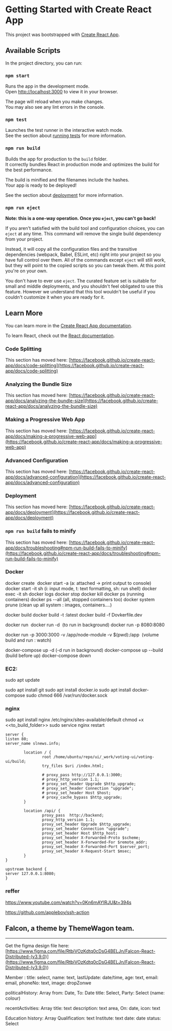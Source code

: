 # Getting Started with Create React App

This project was bootstrapped with [Create React App](https://github.com/facebook/create-react-app).

## Available Scripts

In the project directory, you can run:

### `npm start`

Runs the app in the development mode.\
Open [http://localhost:3000](http://localhost:3000) to view it in your browser.

The page will reload when you make changes.\
You may also see any lint errors in the console.

### `npm test`

Launches the test runner in the interactive watch mode.\
See the section about [running tests](https://facebook.github.io/create-react-app/docs/running-tests) for more information.

### `npm run build`

Builds the app for production to the `build` folder.\
It correctly bundles React in production mode and optimizes the build for the best performance.

The build is minified and the filenames include the hashes.\
Your app is ready to be deployed!

See the section about [deployment](https://facebook.github.io/create-react-app/docs/deployment) for more information.

### `npm run eject`

**Note: this is a one-way operation. Once you `eject`, you can't go back!**

If you aren't satisfied with the build tool and configuration choices, you can `eject` at any time. This command will remove the single build dependency from your project.

Instead, it will copy all the configuration files and the transitive dependencies (webpack, Babel, ESLint, etc) right into your project so you have full control over them. All of the commands except `eject` will still work, but they will point to the copied scripts so you can tweak them. At this point you're on your own.

You don't have to ever use `eject`. The curated feature set is suitable for small and middle deployments, and you shouldn't feel obligated to use this feature. However we understand that this tool wouldn't be useful if you couldn't customize it when you are ready for it.

## Learn More

You can learn more in the [Create React App documentation](https://facebook.github.io/create-react-app/docs/getting-started).

To learn React, check out the [React documentation](https://reactjs.org/).

### Code Splitting

This section has moved here: [https://facebook.github.io/create-react-app/docs/code-splitting](https://facebook.github.io/create-react-app/docs/code-splitting)

### Analyzing the Bundle Size

This section has moved here: [https://facebook.github.io/create-react-app/docs/analyzing-the-bundle-size](https://facebook.github.io/create-react-app/docs/analyzing-the-bundle-size)

### Making a Progressive Web App

This section has moved here: [https://facebook.github.io/create-react-app/docs/making-a-progressive-web-app](https://facebook.github.io/create-react-app/docs/making-a-progressive-web-app)

### Advanced Configuration

This section has moved here: [https://facebook.github.io/create-react-app/docs/advanced-configuration](https://facebook.github.io/create-react-app/docs/advanced-configuration)

### Deployment

This section has moved here: [https://facebook.github.io/create-react-app/docs/deployment](https://facebook.github.io/create-react-app/docs/deployment)

### `npm run build` fails to minify

This section has moved here: [https://facebook.github.io/create-react-app/docs/troubleshooting#npm-run-build-fails-to-minify](https://facebook.github.io/create-react-app/docs/troubleshooting#npm-run-build-fails-to-minify)

### Docker
docker create <image>
docker start -a <containerID> (a: attached  -> print output to console)
docker start -it <containerID> sh (i: input mode, t: text formatting, sh: run shell)
docker exec -it <imageId> sh
docker logs <containerID>
docker stop <containerID>
docker kill <containerID>
docker ps (running containers)
docker ps --all (all, stopped containers too)
docker system prune (clean up all system : images, containers....)

docker build <folder>
docker build -t <targetTAG>:latest <folder>
docker build -f Dovkerfile.dev

docker run <image>
docker run -d <image> (to run in background)
docker run -p 8080:8080 <image>

docker run -p 3000:3000 -v /app/node-module -v $(pwd):/app <image>		(volume build and run : watch)

docker-compose up -d (-d run in background)
docker-compose up --build (build before up)
docker-compose down


### EC2:
sudo apt update

sudo apt install git
sudo apt install docker.io
sudo apt install docker-compose
sudo chmod 666 /var/run/docker.sock

### nginx
sudo apt install nginx
/etc/nginx/sites-available/default
chmod +x <<to_build_folder>>
sudo service nginx restart
```
server {
listen 80;
server_name slnews.info;

        location / {
                root /home/ubuntu/repo/ui/_work/voting-ui/voting-ui/build;
                try_files $uri /index.html;

                # proxy_pass http://127.0.0.1:3000;
                # proxy_http_version 1.1;
                # proxy_set_header Upgrade $http_upgrade;
                # proxy_set_header Connection "upgrade";
                # proxy_set_header Host $host;
                # proxy_cache_bypass $http_upgrade;
        }

        location /api/ {
                proxy_pass  http://backend;
                proxy_http_version 1.1;
                proxy_set_header Upgrade $http_upgrade;
                proxy_set_header Connection "upgrade";
                proxy_set_header Host $http_host;
                proxy_set_header X-Forwarded-Proto $scheme;
                proxy_set_header X-Forwarded-For $remote_addr;
                proxy_set_header X-Forwarded-Port $server_port;
                proxy_set_header X-Request-Start $msec;
        }
}

upstream backend {
server 127.0.0.1:8080;
}
```

### reffer
https://www.youtube.com/watch?v=0Kn6mAYIRJU&t=394s

https://github.com/appleboy/ssh-action


## Falcon, a theme by ThemeWagon team.

---
Get the figma design file here:
[https://www.figma.com/file/RtbiVOzKdtq0cDsG4BELJn/Falcon-React-Distributed-(v3.9.0)](<https://www.figma.com/file/RtbiVOzKdtq0cDsG4BELJn/Falcon-React-Distributed-(v3.9.0)>)


Member :
title: select,
name: text,
lastUpdate: date/time,
age: text,
email: email,
phoneNo: text,
image: dropZonwe


politicalHistory: Array
from: Date,
To: Date
title: Select,
Party: Select (name: colour)


recentActivities: Array
title: text
description: text area,
On: date,
icon: text

Education history: Array
Qualification: text
Institute: text
date: date
status: Select

